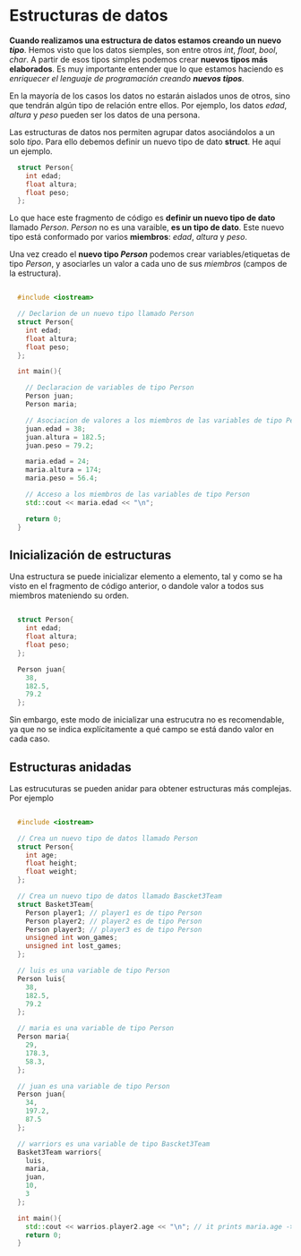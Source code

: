 # Estructuras de datos

**Cuando realizamos una estructura de datos estamos creando un nuevo _tipo_**. Hemos visto que los datos siemples, son entre otros _int_, _float_, _bool_, _char_. A partir de esos tipos simples podemos crear **nuevos tipos más elaborados**. Es muy importante entender que lo que estamos haciendo es _enriquecer el lenguaje de programación creando **nuevos tipos**._

En la mayoría de los casos los datos no estarán aislados unos de otros, sino que tendrán algún tipo de relación entre ellos. Por ejemplo, los datos *edad*, *altura* y *peso* pueden ser los datos de una persona.

Las estructuras de datos nos permiten agrupar datos asociándolos a un solo *tipo*. Para ello debemos definir un nuevo tipo de dato **struct**. He aquí un ejemplo.

```cpp
  struct Person{
    int edad;
    float altura;
    float peso;
  };
``` 

Lo que hace este fragmento de código es **definir un nuevo tipo de dato** llamado _Person_. _Person_ no es una varaible, **es un tipo de dato**. Este nuevo tipo está conformado por varios **miembros**: _edad_, _altura_ y _peso_. 

Una vez creado el **nuevo tipo _Person_** podemos crear variables/etiquetas de tipo *Person*, y asociarles un valor a cada uno de sus *miembros* (campos de la estructura).

```cpp

  #include <iostream>

  // Declarion de un nuevo tipo llamado Person
  struct Person{
    int edad;
    float altura;
    float peso;
  };

  int main(){

    // Declaracion de variables de tipo Person
    Person juan;
    Person maria;

    // Asociacion de valores a los miembros de las variables de tipo Person
    juan.edad = 38;
    juan.altura = 182.5;
    juan.peso = 79.2;

    maria.edad = 24;
    maria.altura = 174;
    maria.peso = 56.4;

    // Acceso a los miembros de las variables de tipo Person
    std::cout << maria.edad << "\n";

    return 0;
  }

```

## Inicialización de estructuras

Una estructura se puede inicializar elemento a elemento, tal y como se ha visto en el fragmento de código anterior, o dandole valor a todos sus miembros mateniendo su orden.

```cpp

  struct Person{
    int edad;
    float altura;
    float peso;
  };

  Person juan{
    38,
    182.5,
    79.2
  }; 
```

Sin embargo, este modo de inicializar una estrucutra no es recomendable, ya que no se indica explícitamente a qué campo se está dando valor en cada caso.

## Estructuras anidadas

Las estrucuturas se pueden anidar para obtener estructuras más complejas. Por ejemplo

```cpp

  #include <iostream>

  // Crea un nuevo tipo de datos llamado Person
  struct Person{
    int age;
    float height;
    float weight;
  };

  // Crea un nuevo tipo de datos llamado Bascket3Team
  struct Basket3Team{
    Person player1; // player1 es de tipo Person
    Person player2; // player2 es de tipo Person
    Person player3; // player3 es de tipo Person
    unsigned int won_games;
    unsigned int lost_games;
  };

  // luis es una variable de tipo Person
  Person luis{
    38,
    182.5,
    79.2
  };

  // maria es una variable de tipo Person
  Person maria{
    29,
    178.3,
    58.3,
  };

  // juan es una variable de tipo Person
  Person juan{
    34,
    197.2,
    87.5
  };

  // warriors es una variable de tipo Bascket3Team
  Basket3Team warriors{
    luis,
    maria,
    juan,
    10,
    3
  };

  int main(){
    std::cout << warrios.player2.age << "\n"; // it prints maria.age -> 29
    return 0;
  }
```


